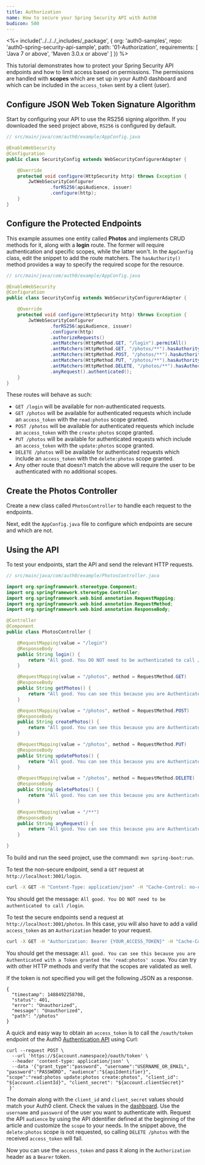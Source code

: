 ```yaml
---
title: Authorization
name: How to secure your Spring Security API with Auth0
budicon: 500
---
```


<%= include('../../../_includes/_package', {
  org: 'auth0-samples',
  repo: 'auth0-spring-security-api-sample',
  path: '01-Authorization',
  requirements: [
    'Java 7 or above',
    'Maven 3.0.x or above'
  ]
}) %>

This tutorial demonstrates how to protect your Spring Security API endpoints and how to limit access based on permissions. The permissions are handled with **scopes** which are set up in your Auth0 dashboard and which can be included in the `access_token` sent by a client (user).

## Configure JSON Web Token Signature Algorithm

Start by configuring your API to use the RS256 signing algorithm. If you downloaded the seed project above, `RS256` is configured by default.

```java
// src/main/java/com/auth0/example/AppConfig.java

@EnableWebSecurity
@Configuration
public class SecurityConfig extends WebSecurityConfigurerAdapter {

    @Override
    protected void configure(HttpSecurity http) throws Exception {
        JwtWebSecurityConfigurer
                .forRS256(apiAudience, issuer)
                .configure(http);
    }
}
```

## Configure the Protected Endpoints

This example assumes one entity called **Photos** and implements CRUD methods for it, along with a **login** route. The former will require authentication and specific scopes, while the latter won't. In the `AppConfig` class, edit the snippet to add the route matchers. The `hasAuthority()` method provides a way to specify the required scope for the resource.

```java
// src/main/java/com/auth0/example/AppConfig.java

@EnableWebSecurity
@Configuration
public class SecurityConfig extends WebSecurityConfigurerAdapter {

    @Override
    protected void configure(HttpSecurity http) throws Exception {
        JwtWebSecurityConfigurer
                .forRS256(apiAudience, issuer)
                .configure(http)
                .authorizeRequests()
                .antMatchers(HttpMethod.GET, "/login").permitAll()
                .antMatchers(HttpMethod.GET, "/photos/**").hasAuthority("read:photos")
                .antMatchers(HttpMethod.POST, "/photos/**").hasAuthority("create:photos")
                .antMatchers(HttpMethod.PUT, "/photos/**").hasAuthority("update:photos")
                .antMatchers(HttpMethod.DELETE, "/photos/**").hasAuthority("delete:photos")
                .anyRequest().authenticated();
    }
}
```

These routes will behave as such:

- `GET /login` will be available for non-authenticated requests.
- `GET /photos` will be available for authenticated requests which include an `access_token` with the `read:photos` scope granted.
- `POST /photos` will be available for authenticated requests which include an `access_token` with the `create:photos` scope granted.
- `PUT /photos` will be available for authenticated requests which include an `access_token` with the `update:photos` scope granted.
- `DELETE /photos` will be available for authenticated requests which include an `access_token` with the `delete:photos` scope granted.
- Any other route that doesn't match the above will require the user to be authenticated with no additional scopes.

## Create the Photos Controller

Create a new class called `PhotosController` to handle each request to the endpoints.

Next, edit the `AppConfig.java` file to configure which endpoints are secure and which are not.

## Using the API

To test your endpoints, start the API and send the relevant HTTP requests.

```java
// src/main/java/com/auth0/example/PhotosController.java

import org.springframework.stereotype.Component;
import org.springframework.stereotype.Controller;
import org.springframework.web.bind.annotation.RequestMapping;
import org.springframework.web.bind.annotation.RequestMethod;
import org.springframework.web.bind.annotation.ResponseBody;

@Controller
@Component
public class PhotosController {

    @RequestMapping(value = "/login")
    @ResponseBody
    public String login() {
        return "All good. You DO NOT need to be authenticated to call /login";
    }

    @RequestMapping(value = "/photos", method = RequestMethod.GET)
    @ResponseBody
    public String getPhotos() {
        return "All good. You can see this because you are Authenticated with a Token granted the 'read:photos' scope";
    }

    @RequestMapping(value = "/photos", method = RequestMethod.POST)
    @ResponseBody
    public String createPhotos() {
        return "All good. You can see this because you are Authenticated with a Token granted the 'create:photos' scope";
    }

    @RequestMapping(value = "/photos", method = RequestMethod.PUT)
    @ResponseBody
    public String updatePhotos() {
        return "All good. You can see this because you are Authenticated with a Token granted the 'update:photos' scope";
    }

    @RequestMapping(value = "/photos", method = RequestMethod.DELETE)
    @ResponseBody
    public String deletePhotos() {
        return "All good. You can see this because you are Authenticated with a Token granted the 'delete:photos' scope";
    }

    @RequestMapping(value = "/**")
    @ResponseBody
    public String anyRequest() {
        return "All good. You can see this because you are Authenticated.";
    }

}
```

To build and run the seed project, use the command: `mvn spring-boot:run`.

To test the non-secure endpoint, send a `GET` request at `http://localhost:3001/login`.

```bash
curl -X GET -H "Content-Type: application/json" -H "Cache-Control: no-cache" "http://localhost:3001/login"
```

You should get the message: `All good. You DO NOT need to be authenticated to call /login`.

To test the secure endpoints send a request at `http://localhost:3001/photos`. In this case, you will also have to add a valid `access_token` as an `Authorization` header to your request.

```bash
curl -X GET -H "Authorization: Bearer {YOUR_ACCESS_TOKEN}" -H "Cache-Control: no-cache" "http://localhost:3001/photos"
```

You should get the message: `All good. You can see this because you are Authenticated with a Token granted the 'read:photos' scope`. You can try with other HTTP methods and verify that the scopes are validated as well.

If the token is not specified you will get the following JSON as a response.

```text
{
  "timestamp": 1488492258708,
  "status": 401,
  "error": "Unauthorized",
  "message": "Unauthorized",
  "path": "/photos"
}
```

A quick and easy way to obtain an `access_token` is to call the `/oauth/token` endpoint of the Auth0 [Authentication API](/api/authentication/reference#resource-owner-password) using Curl:

```text
curl --request POST \
  --url 'https://${account.namespace}/oauth/token' \
  --header 'content-type: application/json' \
  --data '{"grant_type":"password", "username":"USERNAME_OR_EMAIL", "password":"PASSWORD", "audience":"${apiIdentifier}", "scope":"read:photos update:photos create:photos", "client_id": "${account.clientId}", "client_secret": "${account.clientSecret}"
 }'
```

The domain along with the `client_id` and `client_secret` values should match your Auth0 client. Check the values in the [dashboard](${manage_url}/#/clients). Use the `username` and `password` of the user you want to authenticate with. Request the API `audience` by using the API ddentifier defined at the beginning of the article and customize the `scope` to your needs. In the snippet above, the `delete:photos` scope is not requested, so calling `DELETE /photos` with the received `access_token` will fail.

Now you can use the `access_token` and pass it along in the `Authorization` header as a `Bearer` token.
